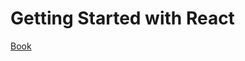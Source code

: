 # Getting Started with React

[Book](https://www.packtpub.com/mapt/book/web_development/9781783550579)
